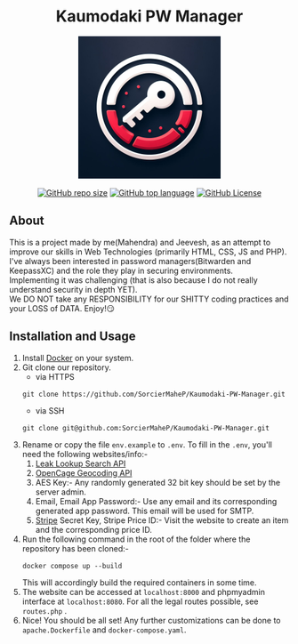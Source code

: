 <div align="center">
    
# Kaumodaki PW Manager

<img src="logos/password_manager.jpg" alt="Kaumodaki PW Manager Logo" width="256"/>
    
<a href="">![GitHub repo size](https://img.shields.io/github/repo-size/SorcierMaheP/Kaumodaki-PW-Manager)</a>
<a href="">![GitHub top language](https://img.shields.io/github/languages/top/SorcierMaheP/Kaumodaki-PW-Manager?color=%238892bf)</a>
<a href="">![GitHub License](https://img.shields.io/github/license/SorcierMaheP/Kaumodaki-PW-Manager)</a>  

</div>
    
## About
This is a project made by me(Mahendra) and Jeevesh, as an attempt to improve our skills in Web Technologies (primarily HTML, CSS, JS and PHP).  
I've always been interested in password managers(Bitwarden and KeepassXC) and the role they play in securing environments.  
Implementing it was challenging (that is also because I do not really understand security in depth YET).  
We DO NOT take any RESPONSIBILITY for our SHITTY coding practices and your LOSS of DATA.
Enjoy!:smirk:  

## Installation and Usage
1. Install [Docker](https://www.docker.com/get-started/) on your system.  
1. Git clone our repository.
    - via HTTPS
    ```
    git clone https://github.com/SorcierMaheP/Kaumodaki-PW-Manager.git
    ```
    - via SSH
    ```
    git clone git@github.com:SorcierMaheP/Kaumodaki-PW-Manager.git
    ```  
1. Rename or copy the file `env.example` to `.env`. To fill in the `.env`, you'll need the following websites/info:-
    1. [Leak Lookup Search API](https://leak-lookup.com/)
    1. [OpenCage Geocoding API](https://opencagedata.com/)
    1. AES Key:- Any randomly generated 32 bit key should be set by the server admin.
    1. Email, Email App Password:- Use any email and its corresponding generated app password. This email will be used for SMTP.
    1. [Stripe](https://stripe.com/) Secret Key, Stripe Price ID:- Visit the website to create an item and the corresponding price ID.  
1. Run the following command in the root of the folder where the repository has been cloned:-
    ```
    docker compose up --build
    ```
    This will accordingly build the required containers in some time.  
1. The website can be accessed at `localhost:8000` and phpmyadmin interface at `localhost:8080`. For all the legal routes possible, see `routes.php` .  
1. Nice! You should be all set! Any further customizations can be done to `apache.Dockerfile` and `docker-compose.yaml`.  
